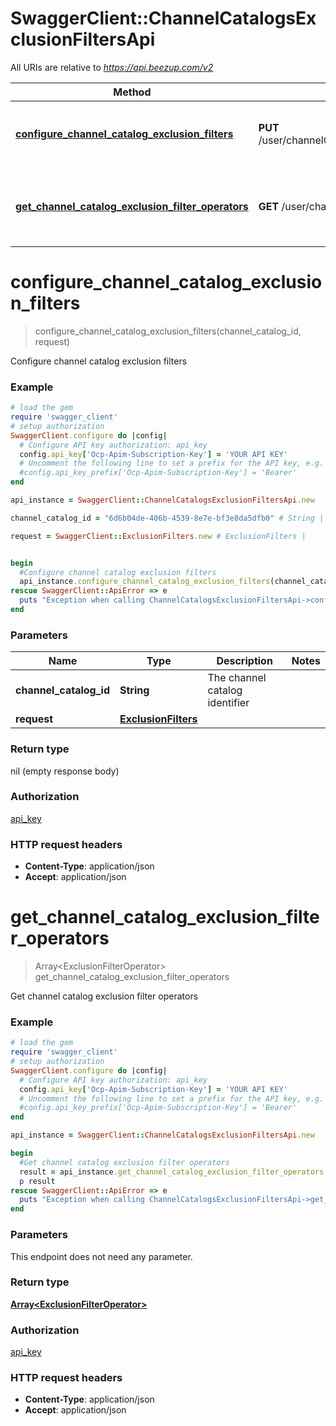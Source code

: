 # SwaggerClient::ChannelCatalogsExclusionFiltersApi

All URIs are relative to *https://api.beezup.com/v2*

Method | HTTP request | Description
------------- | ------------- | -------------
[**configure_channel_catalog_exclusion_filters**](ChannelCatalogsExclusionFiltersApi.md#configure_channel_catalog_exclusion_filters) | **PUT** /user/channelCatalogs/{channelCatalogId}/exclusionFilters | Configure channel catalog exclusion filters
[**get_channel_catalog_exclusion_filter_operators**](ChannelCatalogsExclusionFiltersApi.md#get_channel_catalog_exclusion_filter_operators) | **GET** /user/channelCatalogs/exclusionFilterOperators | Get channel catalog exclusion filter operators


# **configure_channel_catalog_exclusion_filters**
> configure_channel_catalog_exclusion_filters(channel_catalog_id, request)

Configure channel catalog exclusion filters

### Example
```ruby
# load the gem
require 'swagger_client'
# setup authorization
SwaggerClient.configure do |config|
  # Configure API key authorization: api_key
  config.api_key['Ocp-Apim-Subscription-Key'] = 'YOUR API KEY'
  # Uncomment the following line to set a prefix for the API key, e.g. 'Bearer' (defaults to nil)
  #config.api_key_prefix['Ocp-Apim-Subscription-Key'] = 'Bearer'
end

api_instance = SwaggerClient::ChannelCatalogsExclusionFiltersApi.new

channel_catalog_id = "6d6b04de-406b-4539-8e7e-bf3e8da5dfb0" # String | The channel catalog identifier

request = SwaggerClient::ExclusionFilters.new # ExclusionFilters | 


begin
  #Configure channel catalog exclusion filters
  api_instance.configure_channel_catalog_exclusion_filters(channel_catalog_id, request)
rescue SwaggerClient::ApiError => e
  puts "Exception when calling ChannelCatalogsExclusionFiltersApi->configure_channel_catalog_exclusion_filters: #{e}"
end
```

### Parameters

Name | Type | Description  | Notes
------------- | ------------- | ------------- | -------------
 **channel_catalog_id** | **String**| The channel catalog identifier | 
 **request** | [**ExclusionFilters**](ExclusionFilters.md)|  | 

### Return type

nil (empty response body)

### Authorization

[api_key](../README.md#api_key)

### HTTP request headers

 - **Content-Type**: application/json
 - **Accept**: application/json



# **get_channel_catalog_exclusion_filter_operators**
> Array&lt;ExclusionFilterOperator&gt; get_channel_catalog_exclusion_filter_operators

Get channel catalog exclusion filter operators

### Example
```ruby
# load the gem
require 'swagger_client'
# setup authorization
SwaggerClient.configure do |config|
  # Configure API key authorization: api_key
  config.api_key['Ocp-Apim-Subscription-Key'] = 'YOUR API KEY'
  # Uncomment the following line to set a prefix for the API key, e.g. 'Bearer' (defaults to nil)
  #config.api_key_prefix['Ocp-Apim-Subscription-Key'] = 'Bearer'
end

api_instance = SwaggerClient::ChannelCatalogsExclusionFiltersApi.new

begin
  #Get channel catalog exclusion filter operators
  result = api_instance.get_channel_catalog_exclusion_filter_operators
  p result
rescue SwaggerClient::ApiError => e
  puts "Exception when calling ChannelCatalogsExclusionFiltersApi->get_channel_catalog_exclusion_filter_operators: #{e}"
end
```

### Parameters
This endpoint does not need any parameter.

### Return type

[**Array&lt;ExclusionFilterOperator&gt;**](ExclusionFilterOperator.md)

### Authorization

[api_key](../README.md#api_key)

### HTTP request headers

 - **Content-Type**: application/json
 - **Accept**: application/json




